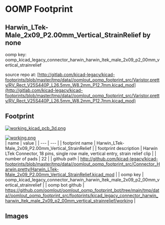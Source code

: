 # OOMP Footprint  
## Harwin_LTek-Male_2x09_P2.00mm_Vertical_StrainRelief  by none  
  
oomp key: oomp_kicad_legacy_connector_harwin_harwin_ltek_male_2x09_p2_00mm_vertical_strainrelief  
  
source repo at: [http://gitlab.com/kicad-legacy/kicad-footprints/blob/master/tmp/data//oomlout_oomp_footprint_src/Varistor.pretty/RV_Rect_V25S440P_L26.5mm_W8.2mm_P12.7mm.kicad_mod](http://gitlab.com/kicad-legacy/kicad-footprints/blob/master/tmp/data//oomlout_oomp_footprint_src/Varistor.pretty/RV_Rect_V25S440P_L26.5mm_W8.2mm_P12.7mm.kicad_mod)  
## Footprint  
  
[![working_kicad_pcb_3d.png](working_kicad_pcb_3d_600.png)](working_kicad_pcb_3d.png)  
  
[![working.png](working_600.png)](working.png)  
| name | value | 
| --- | --- | 
| footprint name | Harwin_LTek-Male_2x09_P2.00mm_Vertical_StrainRelief | 
| footprint description | Harwin LTek Connector, 18 pins, single row male, vertical entry, strain relief clip | 
| number of pads | 22 | 
| github path | http://github.com/kicad-legacy/kicad-footprints/blob/master/tmp/data//oomlout_oomp_footprint_src/Connector_Harwin.pretty/Harwin_LTek-Male_2x09_P2.00mm_Vertical_StrainRelief.kicad_mod | 
| oomp key | oomp_kicad_legacy_connector_harwin_harwin_ltek_male_2x09_p2_00mm_vertical_strainrelief | 
| oomp bot github | https://github.com/oomlout/oomlout_oomp_footprint_bot/tree/main/tmp/data//oomlout_oomp_footprint_src/footprints/kicad_legacy_connector_harwin_harwin_ltek_male_2x09_p2_00mm_vertical_strainrelief/working | 
## Images  
